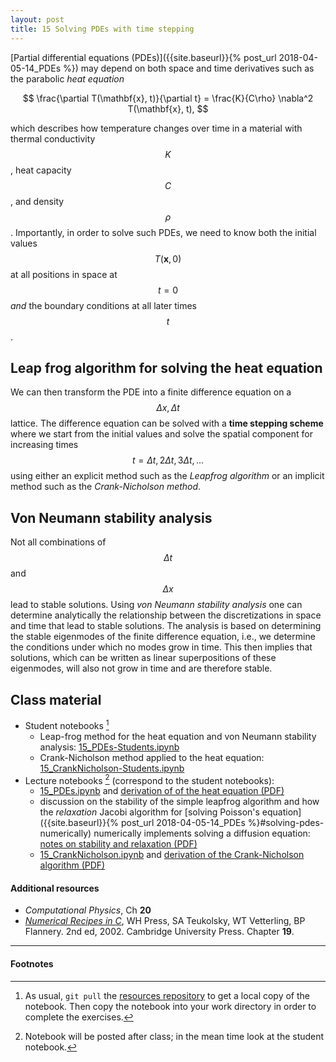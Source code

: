 ```yaml
---
layout: post
title: 15 Solving PDEs with time stepping
---
```


[Partial differential equations (PDEs)]({{site.baseurl}}{% post_url 2018-04-05-14_PDEs %}) may depend on both space and time derivatives such as the parabolic *heat equation*

$$
\frac{\partial T(\mathbf{x}, t)}{\partial t} = \frac{K}{C\rho} \nabla^2 T(\mathbf{x}, t),
$$

which describes how temperature changes over time in a material with thermal conductivity $$K$$, heat capacity $$C$$, and density $$\rho$$. Importantly, in order to solve such PDEs, we need to know both the initial values $$T(\mathbf{x}, 0)$$ at all positions in space at $$t=0$$ *and* the boundary conditions at all later times $$t$$.

## Leap frog algorithm for solving the heat equation

We can then transform the PDE into a finite difference equation on a $$\Delta x, \Delta t$$ lattice. The difference equation can be solved with a **time stepping scheme** where we start from the initial values and solve the spatial component for increasing times $$t = \Delta t, 2\Delta t, 3\Delta t, \dots$$ using either an explicit method such as the *Leapfrog algorithm* or an implicit method such as the *Crank-Nicholson method*.

## Von Neumann stability analysis

Not all combinations of $$\Delta t$$ and $$\Delta x$$ lead to stable solutions. Using *von Neumann stability analysis* one can determine analytically the relationship between the discretizations in space and time that lead to stable solutions. The analysis is based on determining the stable eigenmodes of the finite difference equation, i.e., we determine the conditions under which no modes grow in time. This then implies that solutions, which can be written as linear superpositions of these eigenmodes, will also not grow in time and are therefore stable.

## Class material

* Student notebooks [^1]
  * Leap-frog method for the heat equation and von Neumann stability
    analysis:
    [15_PDEs-Students.ipynb]({{site.nbviewer.resources}}/15_PDEs/15_PDEs-Students.ipynb)
  * Crank-Nicholson method applied to the heat equation: [15_CrankNicholson-Students.ipynb]({{site.nbviewer.resources}}/15_PDEs/15_CrankNicholson-Students.ipynb)
* Lecture notebooks [^2] (correspond to the student notebooks):
  * [15_PDEs.ipynb]({{site.nbviewer.resources}}/15_PDEs/15_PDEs.ipynb)
    and [derivation of of the heat equation
    (PDF)]({{site.resources.fileurl}}/15_PDEs/15_PDEs_LectureNotes_HeatEquation.pdf)
  * discussion on the stability of the simple leapfrog algorithm and
    how the *relaxation* Jacobi algorithm for [solving Poisson's
    equation]({{site.baseurl}}{% post_url 2018-04-05-14_PDEs %}#solving-pdes-numerically) numerically
    implements solving a diffusion equation: [notes on stability and
    relaxation
    (PDF)]({{site.resources.fileurl}}/15_PDEs/15_LectureNotes_Stability_and_Relaxation.pdf)
  * [15_CrankNicholson.ipynb]({{site.nbviewer.resources}}/15_PDEs/15_CrankNicholson.ipynb)
    and [derivation of the Crank-Nicholson algorithm (PDF)]({{site.resources.fileurl}}/15_PDEs/15_LectureNotes_CrankNicholson.pdf)

#### Additional resources  ####

* _Computational Physics_, Ch **20**
* _[Numerical Recipes in C](http://apps.nrbook.com/c/index.html)_, WH
  Press, SA Teukolsky, WT Vetterling, BP Flannery. 2nd
  ed, 2002. Cambridge University Press. Chapter **19**.


--------

#### Footnotes

[^1]: As usual, `git pull` the
      [resources repository]({{site.resources.url}})
      to get a local copy of the notebook. Then copy the notebook into
      your work directory in order to complete the exercises.

[^2]: Notebook will be posted after class; in the mean time look at the
      student notebook.
